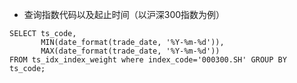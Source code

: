 * 查询指数代码以及起止时间（以沪深300指数为例）
```
SELECT ts_code,
       MIN(date_format(trade_date, '%Y-%m-%d')),
       MAX(date_format(trade_date, '%Y-%m-%d'))
FROM ts_idx_index_weight where index_code='000300.SH' GROUP BY ts_code;
```